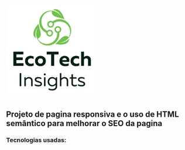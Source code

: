 <h1 aling="center">
<img src="https://raw.githubusercontent.com/Guilherme-Lima-Web/ecotech-projeto/81749993f73033b925963c675a3da7826f947b64/img/EcoTech_logo_greenblack_-_3000_hu5ces_300x300%201.png" width="250px"> 

  </h1>
  <h2>Projeto de pagina responsiva e o uso de HTML semântico para melhorar o SEO da pagina</h2>
  <h3>Tecnologias usadas:</h3>
